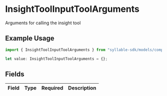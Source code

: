 # InsightToolInputToolArguments

Arguments for calling the insight tool

## Example Usage

```typescript
import { InsightToolInputToolArguments } from "syllable-sdk/models/components";

let value: InsightToolInputToolArguments = {};
```

## Fields

| Field       | Type        | Required    | Description |
| ----------- | ----------- | ----------- | ----------- |